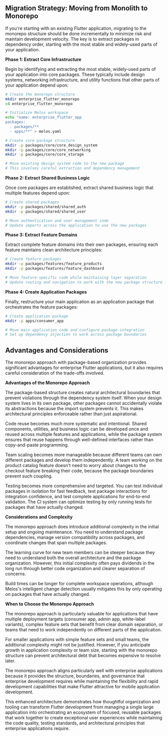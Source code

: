 
## Migration Strategy: Moving from Monolith to Monorepo

If you're starting with an existing Flutter application, migrating to the monorepo structure should be done incrementally to minimize risk and maintain development velocity. The key is to extract packages in dependency order, starting with the most stable and widely-used parts of your application.

**Phase 1: Extract Core Infrastructure**

Begin by identifying and extracting the most stable, widely-used parts of your application into core packages. These typically include design systems, networking infrastructure, and utility functions that other parts of your application depend upon:

```bash
# Create the monorepo structure
mkdir enterprise_flutter_monorepo
cd enterprise_flutter_monorepo

# Initialize Melos workspace
echo "name: enterprise_flutter_app
packages:
  - packages/**
  - apps/**" > melos.yaml

# Create core package structure
mkdir -p packages/core/core_design_system
mkdir -p packages/core/core_networking
mkdir -p packages/core/core_storage

# Move existing design system code to the new package
# This involves careful extraction and dependency management
```

**Phase 2: Extract Shared Business Logic**

Once core packages are established, extract shared business logic that multiple features depend upon:

```bash
# Create shared packages
mkdir -p packages/shared/shared_auth
mkdir -p packages/shared/shared_user

# Move authentication and user management code
# Update imports across the application to use the new packages
```

**Phase 3: Extract Feature Domains**

Extract complete feature domains into their own packages, ensuring each feature maintains clean architecture principles:

```bash
# Create feature packages
mkdir -p packages/features/feature_products
mkdir -p packages/features/feature_dashboard

# Move feature-specific code while maintaining layer separation
# Update routing and navigation to work with the new package structure
```

**Phase 4: Create Application Packages**

Finally, restructure your main application as an application package that orchestrates the feature packages:

```bash
# Create application package
mkdir -p apps/consumer_app

# Move main application code and configure package integration
# Set up dependency injection to work across package boundaries
```

## Advantages and Considerations

The monorepo approach with package-based organization provides significant advantages for enterprise Flutter applications, but it also requires careful consideration of the trade-offs involved.

**Advantages of the Monorepo Approach**

The package-based structure creates natural architectural boundaries that prevent violations through the dependency system itself. When your design system lives in its own package, other packages cannot accidentally violate its abstractions because the import system prevents it. This makes architectural principles enforceable rather than just aspirational.

Code reuse becomes much more systematic and intentional. Shared components, utilities, and business logic can be developed once and reused across multiple features and applications, while the package system ensures that reuse happens through well-defined interfaces rather than copy-and-paste programming.

Team scaling becomes more manageable because different teams can own different packages and develop them independently. A team working on the product catalog feature doesn't need to worry about changes to the checkout feature breaking their code, because the package boundaries prevent such coupling.

Testing becomes more comprehensive and targeted. You can test individual packages in isolation for fast feedback, test package interactions for integration confidence, and test complete applications for end-to-end validation. The CI system can optimize testing by only running tests for packages that have actually changed.

**Considerations and Complexity**

The monorepo approach does introduce additional complexity in the initial setup and ongoing maintenance. You need to understand package dependencies, manage version compatibility across packages, and coordinate changes that span multiple packages.

The learning curve for new team members can be steeper because they need to understand both the overall architecture and the package organization. However, this initial complexity often pays dividends in the long run through better code organization and clearer separation of concerns.

Build times can be longer for complete workspace operations, although Melos's intelligent change detection usually mitigates this by only operating on packages that have actually changed.

**When to Choose the Monorepo Approach**

The monorepo approach is particularly valuable for applications that have multiple deployment targets (consumer app, admin app, white-label variants), complex feature sets that benefit from clear domain separation, or teams that need to work independently on different parts of the application.

For smaller applications with simple feature sets and small teams, the additional complexity might not be justified. However, if you anticipate growth in application complexity or team size, starting with the monorepo structure can prevent architectural debt that becomes expensive to resolve later.

The monorepo approach aligns particularly well with enterprise applications because it provides the structure, boundaries, and governance that enterprise development requires while maintaining the flexibility and rapid development capabilities that make Flutter attractive for mobile application development.

This enhanced architecture demonstrates how thoughtful organization and tooling can transform Flutter development from managing a single large application into orchestrating an ecosystem of focused, reusable packages that work together to create exceptional user experiences while maintaining the code quality, testing standards, and architectural principles that enterprise applications require.